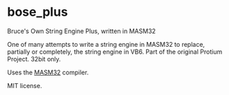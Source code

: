 # bose_plus
Bruce's Own String Engine Plus, written in MASM32

One of many attempts to write a string engine in MASM32 to replace, partially or completely, the string engine in VB6. Part of the original Protium Project. 32bit only.

Uses the [MASM32](http://www.masm32.com/download.htm) compiler.

MIT license.

